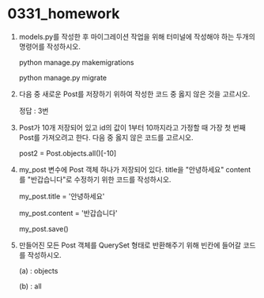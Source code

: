 # 0331_homework

1. models.py를 작성한 후 마이그레이션 작업을 위해 터미널에 작성해야 하는 두개의 명령어를 작성하시오.

   python manage.py makemigrations

   python manage.py migrate

2. 다음 중 새로운 Post를 저장하기 위하여 작성한 코드 중 옳지 않은 것을 고르시오.

   정답 : 3번

3. Post가 10개 저장되어 있고 id의 값이 1부터 10까지라고 가정할 때 가장 첫 번째 Post를 가져오려고 한다. 다음 중 옳지 않은 코드를 고르시오.

   post2 = Post.objects.all()[-10]

4. my_post 변수에 Post 객체 하나가 저장되어 있다. title을 "안녕하세요" content를 "반갑습니다"로 수정하기 위한 코드를 작성하시오.

   my_post.title = '안녕하세요'

   my_post.content = '반갑습니다'

   my_post.save()

5. 만들어진 모든 Post 객체를 QuerySet 형태로 반환해주기 위해 빈칸에 들어갈 코드를 작성하시오.

   (a) : objects

   (b) : all

